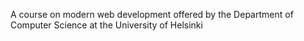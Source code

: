 A course on modern web development offered by the Department of Computer Science at the University of Helsinki
